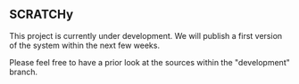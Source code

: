 ## SCRATCHy

This project is currently under development. We will publish a first version of the system within the next few weeks.

Please feel free to have a prior look at the sources within the "development" branch.
